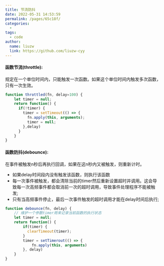 ```yaml
---
title: 节流防抖
date: 2022-05-31 14:53:59
permalink: /pages/65c18f/
categories:
  -
tags:
  - code
author:
  name: liuzw
  link: https://github.com/liuzw-cyy
---
```

#### 函数节流(throttle):

规定在一个单位时间内，只能触发一次函数。如果这个单位时间内触发多次函数，只有一次生效。
```js live
function throttled(fn, delay=100) {
    let timer = null;
    return function() {
      if(!timer) {
        timer = setTimeout(() => {
          fn.apply(this, arguments);
          timer = null;
        },delay)
      }
    }
}
```
#### 函数防抖(debounce):

在事件被触发n秒后再执行回调，如果在这n秒内又被触发，则重新计时。
* 如果delay时间段内没有触发该函数，则执行该函数
* 每一次事件被触发，都会清除当前的timer然后重新设置超时并调用。这会导致每一次高频事件都会取消前一次的超时调用，导致事件处理程序不能被触发;
* 只有当高频事件停止，最后一次事件触发的超时调用才能在delay时间后执行;
```js
function debounce(fn, delay) {
    // 维护一个参数timer用来记录当前函数的执行状态
    let timer = null;
    return function() {
        if(timer) {
          clearTimeout(timer);
        }
        timer = setTimerout(() => {
            fn.apply(this, arguments)
        }, delay)
    }
}
```